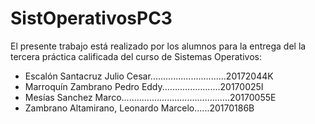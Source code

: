 # SistOperativosPC3
El presente trabajo está realizado por los alumnos para la entrega del la tercera práctica calificada del curso de Sistemas Operativos:
 * Escalón Santacruz Julio Cesar..............................20172044K
 * Marroquín Zambrano Pedro Eddy.......................20170025I
 * Mesías Sanchez Marco...........................................20170055E
 * Zambrano Altamirano, Leonardo Marcelo......20170186B
